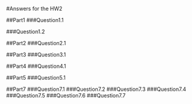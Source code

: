 #Answers for the HW2

##Part1
###Question1.1

###Question1.2

##Part2
###Question2.1

##Part3
###Question3.1

##Part4
###Question4.1

##Part5
###Question5.1

##Part7
###Question7.1
###Question7.2
###Question7.3
###Question7.4
###Question7.5
###Question7.6
###Question7.7
